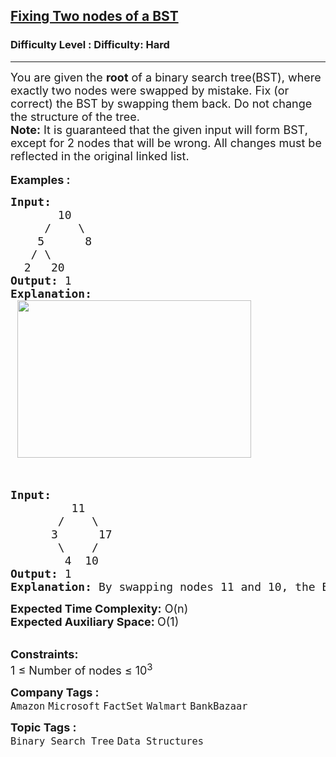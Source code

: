 <h2><a href="https://www.geeksforgeeks.org/problems/fixed-two-nodes-of-a-bst/1?page=3&difficulty=Hard&status=unsolved&sortBy=accuracy">Fixing Two nodes of a BST</a></h2><h3>Difficulty Level : Difficulty: Hard</h3><hr><div class="problems_problem_content__Xm_eO"><div><span style="font-size: 18px;">You are given the <strong>root</strong> of a binary search tree(BST), where exactly t</span><span style="font-size: 18px;">wo nodes were&nbsp;swapped by mistake. Fix (or correct) the BST by swapping them back. Do not change the structure of the tree.</span></div>
<div><span style="font-size: 18px;"><strong>Note:</strong> It is guaranteed that&nbsp;the given input will form BST, except for 2 nodes that will be wrong. All changes must be reflected in the original linked list.</span></div>
<div>&nbsp;</div>
<div><span style="font-size: 18px;"><strong>Examples :</strong></span></div>
<pre><span style="font-size: 18px;"><strong>Input:
</strong>       10
&nbsp;    /    \
&nbsp;   5      8
&nbsp;  / \
&nbsp; 2   20
<strong>Output: </strong>1<strong>
Explanation:
 </strong><img style="height: 252px; width: 374px;" src="https://media.geeksforgeeks.org/wp-content/uploads/20190528095934/FixNodes.jpg" alt=""></span></pre>
<p>&nbsp;</p>
<pre><span style="font-size: 18px;"><strong>Input:
&nbsp;        </strong>11
&nbsp;      /    \
&nbsp;     3      17
&nbsp;      \    /
&nbsp;       4  10
<strong>Output: </strong>1 
<strong>Explanation:</strong> By swapping nodes 11 and 10, the BST can be fixed.
</span></pre>
<p><span style="font-size: 18px;"><strong>Expected Time Complexity:</strong>&nbsp;O(n)</span><br><span style="font-size: 18px;"><strong>Expected Auxiliary Space:&nbsp;</strong>O(1)</span></p>
<p><br><span style="font-size: 18px;"><strong>Constraints:</strong></span><br><span style="font-size: 18px;">1 ≤ Number of nodes ≤ 10<sup>3</sup></span></p></div><p><span style=font-size:18px><strong>Company Tags : </strong><br><code>Amazon</code>&nbsp;<code>Microsoft</code>&nbsp;<code>FactSet</code>&nbsp;<code>Walmart</code>&nbsp;<code>BankBazaar</code>&nbsp;<br><p><span style=font-size:18px><strong>Topic Tags : </strong><br><code>Binary Search Tree</code>&nbsp;<code>Data Structures</code>&nbsp;